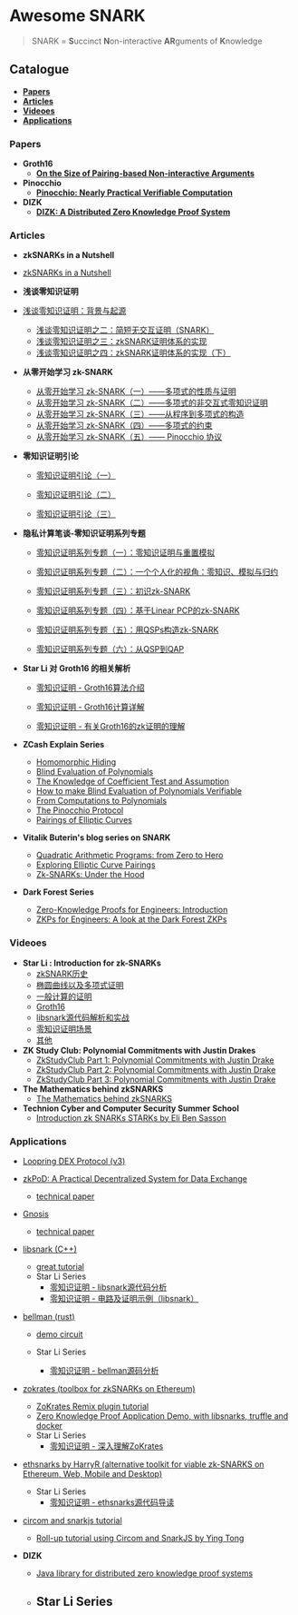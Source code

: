 # Awesome SNARK

> SNARK = **S**uccinct **N**on-interactive **AR**guments of **K**nowledge

## Catalogue

- [**Papers**](#Papers)
- [**Articles**](#Articles)
- [**Videoes**](#Videoes)
- [**Applications**](#Applications)

### Papers

- **Groth16**
  - [**On the Size of Pairing-based Non-interactive Arguments**](https://eprint.iacr.org/2016/260.pdf)
- **Pinocchio**
  - [**Pinocchio: Nearly Practical Verifiable Computation**](https://eprint.iacr.org/2013/279.pdf)
- **DIZK**
  - [**DIZK: A Distributed Zero Knowledge Proof System**](https://eprint.iacr.org/2018/691.pdf)

### Articles

- **zkSNARKs in a Nutshell**
- [zkSNARKs in a Nutshell](https://chriseth.github.io/notes/articles/zksnarks/zksnarks.pdf)
- **浅谈零知识证明**
- [浅谈零知识证明：背景与起源](https://zhuanlan.zhihu.com/p/98077048)
  - [浅谈零知识证明之二：简短无交互证明（SNARK）](https://zhuanlan.zhihu.com/p/150246147)
  - [浅谈零知识证明之三：zkSNARK证明体系的实现](https://zhuanlan.zhihu.com/p/150752963)
  - [浅谈零知识证明之四：zkSNARK证明体系的实现（下）](https://zhuanlan.zhihu.com/p/159003974)
- **从零开始学习 zk-SNARK**

  - [从零开始学习 zk-SNARK（一）——多项式的性质与证明](https://mp.weixin.qq.com/s?__biz=MzIxNjkwODE5NQ==&mid=2247484148&idx=1&sn=7cc0f42d16cdc9dd3ec9aced08b68ee8&chksm=9780aa38a0f7232e5ed8f939f4ef2dd9a6fa8be0514adb552ca0139cbe4815bc2d3804ca70cf&scene=21#wechat_redirect)
  - [从零开始学习 zk-SNARK（二）——多项式的非交互式零知识证明](http://mp.weixin.qq.com/s?__biz=MzIxNjkwODE5NQ==&mid=2247484247&idx=1&sn=f6ebfc82f105b6253f7d3b97ad77dc22&chksm=9780ab9ba0f7228dbd9d63a46b8aeaabc791b833ca9372a74978d0a496c4d4f4083b347b373f&scene=21#wechat_redirect)
  - [从零开始学习 zk-SNARK（三）——从程序到多项式的构造](https://mp.weixin.qq.com/s?__biz=MzIxNjkwODE5NQ==&mid=2247484357&idx=1&sn=c07ab2eab9fc81122f4788418eba2af1&chksm=9780ab09a0f7221f0eb5049da5056bdbe9702a6fc03e3d053ad18ea60e9d75c2037ad545e1a0&scene=21#wechat_redirect)
  - [从零开始学习 zk-SNARK（四）——多项式的约束](https://mp.weixin.qq.com/s?__biz=MzIxNjkwODE5NQ==&mid=2247484591&idx=1&sn=f93a4197ebea256a2d4b428aa0440b71&chksm=9780ac63a0f72575ddb8cad0db4844e441ab17aee870c9f32c4f7716f4297b90b4750784cab7&scene=21#wechat_redirect)
  - [从零开始学习 zk-SNARK（五）—— Pinocchio 协议](https://mp.weixin.qq.com/s?__biz=MzIxNjkwODE5NQ==&mid=2247484672&idx=1&sn=a41bc8436703e8e2bab9ad16634956e5&chksm=9780adcca0f724dadb06f670a9b783c6d50426354e408b3b7a7d7f5d21dddc061c7cc9aa19ac&scene=126&sessionid=1582877142&key=8acab5498f5cdd67ccdcd60cacf7129275858b33cf051cb3d67903d157d9350a31006558d408e9ffe0a1da53f002b6cb74a1b7508974921c75e2814d68a474b1ba4ee891ad6afe73cb35216da65831a8&ascene=1&uin=MjkxMDEwNDIxNg%3D%3D&devicetype=Windows+10&version=6208006f&lang=zh_CN&exportkey=AWgf%2Bf10pjTA0YsptVykVCg%3D&pass_ticket=eANWZ1i%2FBVe2hlVxaFZlGG9Ldcz1txhiBosrZnI%2FCCsXSH3S0fEMOZdkQFdlShrQ)
- **零知识证明引论**

  - [零知识证明引论（一）](https://mp.weixin.qq.com/s?__biz=MzU5Nzk4MTMwMg==&mid=2247488922&idx=1&sn=a57b852193bfabf709d1db2989223dcc&chksm=fe4a7483c93dfd9591f3382bb3ea5cf00ae93117823c1fa5485aee4bf1c4b638adacb61a35c2&scene=178&cur_album_id=1594821581158055936#rd)

  - [零知识证明引论（二）](https://mp.weixin.qq.com/s?__biz=MzU5Nzk4MTMwMg==&mid=2247490390&idx=1&sn=b700e3bdf0d821871fd9e583cdc8b910&chksm=fe4a7a4fc93df3598498892a67243594eedd64be28c3dab8412f56c0d83d3fc481c73b17f70f&scene=178&cur_album_id=1594821581158055936#rd)
  - [零知识证明引论（三）](https://mp.weixin.qq.com/s/VM7BTUix54NrGrcSKad2-Q)
- **隐私计算笔谈-零知识证明系列专题**

  - [零知识证明系列专题（一）：零知识证明与重置模拟](https://mp.weixin.qq.com/s?__biz=MzU0ODg1NDc1MQ==&mid=2247489786&idx=1&sn=338b316c0368410379c46318cd60ea92&chksm=fbb9964accce1f5c573f3b7cd3fe220da1b9723d0e112a308ed686da1c932f065c0c786cd792&scene=21#wechat_redirect)
  - [零知识证明系列专题（二）：一个个人化的视角：零知识、模拟与归约](https://mp.weixin.qq.com/s?__biz=MzU0ODg1NDc1MQ==&mid=2247489993&idx=1&sn=0657d366530ac21e49d3a9a8083631a9&chksm=fbb99779ccce1e6f5df4c6a22d7de601de883585728788981c49bc5145d422f40d6bbd087cdc&scene=21#wechat_redirect)
  - [零知识证明系列专题（三）：初识zk-SNARK](https://mp.weixin.qq.com/s/cdchHTNIlT88mDZwu2yKxw)
  - [零知识证明系列专题（四）：基于Linear PCP的zk-SNARK](https://mp.weixin.qq.com/s/ZYmzn4-LfUD1o9NtDM8ahQ)
  - [零知识证明系列专题（五）：用QSPs构造zk-SNARK](https://mp.weixin.qq.com/s/ksTFqX99zQDS0ECn7AqDQw)
  
  - [零知识证明系列专题（六）：从QSP到QAP](https://mp.weixin.qq.com/s/kXXdvNhRvsdLpv1UUIACQw)
- **Star Li 对 Groth16 的相关解析**

  - [零知识证明 - Groth16算法介绍](https://mp.weixin.qq.com/s/SguBb5vyAm2Vzht7WKgzug)

  - [零知识证明 - Groth16计算详解](https://mp.weixin.qq.com/s?__biz=MzU5MzMxNTk2Nw==&mid=2247486744&idx=1&sn=26425829ffedf25e9cf2652eb2dd24cd&chksm=fe131c08c964951ee9ce7204425b0f38a15a87e09da9fa44219ca3b53f2572dffe34904f8b60&scene=178&cur_album_id=1458661849167511555#rd)

  - [零知识证明 - 有关Groth16的zk证明的理解](https://mp.weixin.qq.com/s/x1ggw3VplXAIeL87D5bUfw)
- **ZCash Explain Series**

  - [Homomorphic Hiding](https://z.cash/blog/snark-explain)
  - [Blind Evaluation of Polynomials](https://z.cash/blog/snark-explain2)
  - [The Knowledge of Coefficient Test and Assumption](https://z.cash/blog/snark-explain3)
  - [How to make Blind Evaluation of Polynomials Verifiable](https://z.cash/blog/snark-explain4)
  - [From Computations to Polynomials](https://z.cash/blog/snark-explain5)
  - [The Pinocchio Protocol](https://z.cash/blog/snark-explain6)
  - [Pairings of Elliptic Curves](https://z.cash/blog/snark-explain7)
- **Vitalik Buterin's blog series on SNARK**
  - [Quadratic Arithmetic Programs: from Zero to Hero](https://medium.com/@VitalikButerin/quadratic-arithmetic-programs-from-zero-to-hero-f6d558cea649)
  - [Exploring Elliptic Curve Pairings](https://medium.com/@VitalikButerin/exploring-elliptic-curve-pairings-c73c1864e627)
  - [Zk-SNARKs: Under the Hood](https://medium.com/@VitalikButerin/zk-snarks-under-the-hood-b33151a013f6)
- **Dark Forest Series**

  - [Zero-Knowledge Proofs for Engineers: Introduction](https://blog.zkga.me/intro-to-zksnarks)
  - [ZKPs for Engineers: A look at the Dark Forest ZKPs](https://blog.zkga.me/df-init-circuit)

### Videoes

- **Star Li : Introduction for zk-SNARKs**
  - [zkSNARK历史](https://www.bilibili.com/video/BV1q741147nq)
  - [椭圆曲线以及多项式证明](https://www.bilibili.com/video/BV1z7411472z/?spm_id_from=333.788.videocard.0)
  - [一般计算的证明](https://www.bilibili.com/video/BV1pT4y1u7gA)
  - [Groth16](https://www.bilibili.com/video/BV1pa4y1e7EY)
  - [libsnark源代码解析和实战](https://www.bilibili.com/video/BV1qA411t7QP)
  - [零知识证明场景](https://www.bilibili.com/video/BV1Gg4y1B7CT)
  - [其他](https://www.bilibili.com/video/BV14e411W7Db)
- **ZK Study Club: Polynomial Commitments with Justin Drakes**
  - [ZkStudyClub Part 1: Polynomial Commitments with Justin Drake](https://www.youtube.com/watch?v=bz16BURH_u8)
  - [ZkStudyClub Part 2: Polynomial Commitments with Justin Drake](https://www.youtube.com/watch?v=BfV7HBHXfC0)
  - [ZkStudyClub Part 3: Polynomial Commitments with Justin Drake](https://www.youtube.com/watch?v=TbNauD5wgXM)
- **The Mathematics behind zkSNARKS**
  - [The Mathematics behind zkSNARKS](https://www.youtube.com/watch?v=iRQw2RpQAVc&t=2903s&ab_channel=LeastAuthority)
- **Technion Cyber and Computer Security Summer School**
  - [Introduction zk SNARKs STARKs by Eli Ben Sasson](https://www.youtube.com/watch?v=VUN35BC11Qw&ab_channel=Technion)

### Applications

- [Loopring DEX Protocol (v3)](https://github.com/Loopring/protocols/blob/master/packages/loopring_v3/DESIGN.md)

- [zkPoD: A Practical Decentralized System for Data Exchange](https://github.com/sec-bit/zkPoD-node)
  - [technical paper](https://sec-bit.github.io/zkPoD-node/paper.pdf)

- [Gnosis](https://github.com/gnosis)
  - [technical paper](https://github.com/gnosis/dex-research/blob/master/dFusion/dfusion.v1.pdf)

- [libsnark (C++)](https://github.com/scipr-lab/libsnark)

  - [great tutorial](https://github.com/christianlundkvist/libsnark-tutorial)
  - Star Li Series
    - [零知识证明 - libsnark源代码分析](https://mp.weixin.qq.com/s?__biz=MzU5MzMxNTk2Nw==&mid=2247486482&idx=1&sn=407d59e7fc47de0e929c653ce00eb260&chksm=fe131d02c9649414b27a0684ce950b2a63a84ca9c901f81b7251964befd3388e0f616df5bd4b&scene=21#wechat_redirect)
    - [零知识证明 - 电路及证明示例（libsnark）](https://mp.weixin.qq.com/s?__biz=MzU5MzMxNTk2Nw==&mid=2247486944&idx=1&sn=afafb5d81ff3317e4b98b669b12f837a&chksm=fe131cf0c96495e6223f41da2ad730e10c52c62c1ac1fc599fdde3b6e77251c5be4bb0e6469e&scene=21#wechat_redirect)

- [bellman (rust)](https://github.com/zkcrypto/bellman/)

  - [demo circuit](https://github.com/ebfull/bellman-demo)

  - Star Li Series
    - [零知识证明 - bellman源码分析](https://mp.weixin.qq.com/s?__biz=MzU5MzMxNTk2Nw==&mid=2247486293&idx=1&sn=f742b0df7f65384d9812a2b4c5ced561&chksm=fe131a45c9649353cce6b2de9fa63322f97f384ca6da2bce79f97afa6d8b8c193a76575cc1e8&scene=21#wechat_redirect)

- [zokrates (toolbox for zkSNARKs on Ethereum)](https://github.com/Zokrates/ZoKrates)

  - [ZoKrates Remix plugin tutorial](https://medium.com/coinmonks/zokrates-zksnarks-on-ethereum-made-easy-8022300f8ba6)
  - [Zero Knowledge Proof Application Demo, with libsnarks, truffle and docker](https://medium.com/hackernoon/zero-knowledge-proof-application-demo-2a457cfc73c1)
  - Star Li Series
    - [零知识证明 - 深入理解ZoKrates](https://mp.weixin.qq.com/s?__biz=MzU5MzMxNTk2Nw==&mid=2247486383&idx=1&sn=4b11dcdc3451809e9fffad517b7435d2&chksm=fe131abfc96493a9a14d452e64cd23d6343c6de9515c6108d061c817b703c8b1aa8760c81bd7&scene=21#wechat_redirect)

- [ethsnarks by HarryR (alternative toolkit for viable zk-SNARKS on Ethereum, Web, Mobile and Desktop)](https://github.com/HarryR/ethsnarks)

  - Star Li Series
    - [零知识证明 - ethsnarks源代码导读](https://mp.weixin.qq.com/s?__biz=MzU5MzMxNTk2Nw==&mid=2247486501&idx=1&sn=60b298472e4df5f149c43518d6c4f212&chksm=fe131d35c9649423f917bd6b90d515a997d865c5e78359e425b4434e501c19c6f0264ebd69f3&scene=21#wechat_redirect)

- [circom and snarkjs tutorial](https://github.com/iden3/circom/blob/master/TUTORIAL.md)
  - [Roll-up tutorial using Circom and SnarkJS by Ying Tong](https://github.com/therealyingtong/roll_up_circom_tutorial)

- **DIZK**
  - [Java library for distributed zero knowledge proof systems](https://github.com/scipr-lab/dizk)
  - Star Li Series
    - 